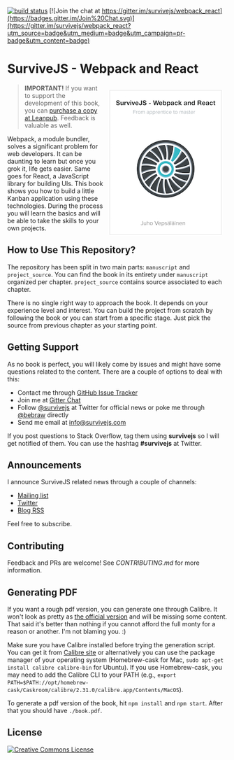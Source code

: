 [![build status](https://secure.travis-ci.org/survivejs/webpack_react.png)](http://travis-ci.org/survivejs/webpack_react) [![Join the chat at https://gitter.im/survivejs/webpack_react](https://badges.gitter.im/Join%20Chat.svg)](https://gitter.im/survivejs/webpack_react?utm_source=badge&utm_medium=badge&utm_campaign=pr-badge&utm_content=badge)

# SurviveJS - Webpack and React

<img align="right" width="255" height="329" src="manuscript/images/title_page_small.png" style="outline: 1px solid rgba(0,0,0,0.1);margin: 1em;padding: 0;" />

> **IMPORTANT!** If you want to support the development of this book, you can [purchase a copy at Leanpub](https://leanpub.com/survivejs_webpack). Feedback is valuable as well.

Webpack, a module bundler, solves a significant problem for web developers. It can be daunting to learn but once you grok it, life gets easier. Same goes for React, a JavaScript library for building UIs. This book shows you how to build a little Kanban application using these technologies. During the process you will learn the basics and will be able to take the skills to your own projects.

## How to Use This Repository?

The repository has been split in two main parts: `manuscript` and `project_source`. You can find the book in its entirety under `manuscript` organized per chapter. `project_source` contains source associated to each chapter.

There is no single right way to approach the book. It depends on your experience level and interest. You can build the project from scratch by following the book or you can start from a specific stage. Just pick the source from previous chapter as your starting point.

## Getting Support

As no book is perfect, you will likely come by issues and might have some questions related to the content. There are a couple of options to deal with this:

* Contact me through [GitHub Issue Tracker](https://github.com/survivejs/webpack_react/issues)
* Join me at [Gitter Chat](https://gitter.im/survivejs/webpack_react)
* Follow [@survivejs](https://twitter.com/survivejs) at Twitter for official news or poke me through [@bebraw](https://twitter.com/bebraw) directly
* Send me email at [info@survivejs.com](mailto:info@survivejs.com)

If you post questions to Stack Overflow, tag them using **survivejs** so I will get notified of them. You can use the hashtag **#survivejs** at Twitter.

## Announcements

I announce SurviveJS related news through a couple of channels:

* [Mailing list](http://eepurl.com/bth1v5)
* [Twitter](https://twitter.com/survivejs)
* [Blog RSS](http://survivejs.com/atom.xml)

Feel free to subscribe.

## Contributing

Feedback and PRs are welcome! See *CONTRIBUTING.md* for more information.

## Generating PDF

If you want a rough pdf version, you can generate one through Calibre. It won't look as pretty as [the official version](https://leanpub.com/survivejs_webpack_react) and will be missing some content. That said it's better than nothing if you cannot afford the full monty for a reason or another. I'm not blaming you. :)

Make sure you have Calibre installed before trying the generation script. You can get it from [Calibre site](http://calibre-ebook.com/download) or alternatively you can use the package manager of your operating system (Homebrew-cask for Mac, `sudo apt-get install calibre calibre-bin` for Ubuntu). If you use Homebrew-cask, you may need to add the Calibre CLI to your PATH (e.g., `export PATH=$PATH://opt/homebrew-cask/Caskroom/calibre/2.31.0/calibre.app/Contents/MacOS`).

To generate a pdf version of the book, hit `npm install` and `npm start`. After that you should have `./book.pdf`.

## License

<a rel="license" href="http://creativecommons.org/licenses/by-nc-nd/3.0/"><img alt="Creative Commons License" style="border-width:0" src="https://i.creativecommons.org/l/by-nc-nd/3.0/88x31.png" /></a>
